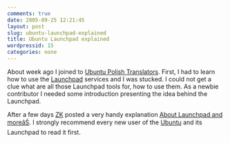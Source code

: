 ```yaml
---
comments: true
date: 2005-09-25 12:21:45
layout: post
slug: ubuntu-launchpad-explained
title: Ubuntu Launchpad explained
wordpressid: 15
categories: none
---
```



About week ago I joined to  [Ubuntu Polish Translators](https://launchpad.net/people/ubuntu-l10n-pl). First, I had to learn how to use the [Launchpad](https://launchpad.net/) services and I was stucked. I could not get a clue what are all those Launchpad tools for, how to use them. As a newbie contributor I needed some introduction presenting the idea behind the Launchpad.







After a few days [ZK](http://www.suxx.pl/blog) posted a very handy explanation [About Launchpad and moreâŚ](http://www.suxx.pl/blog/index.php/2005/09/20/about-launchpad-and-more/). I strongly recommend  every new user of the [Ubuntu](http://www.ubuntu.com) and its Launchpad to read it first.

